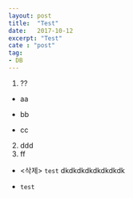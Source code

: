 ```yaml
---
layout: post
title:  "Test"
date:   2017-10-12
excerpt: "Test"
cate : "post"
tag:
- DB
---
```


1. ??

* aa

* bb

* cc

2. ddd
3. ff


* <삭제> `test` dkdkdkdkdkdkdkdk

* `test`


